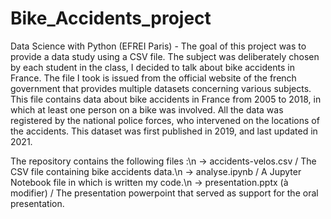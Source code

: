 # Bike_Accidents_project
Data Science with Python (EFREI Paris) - The goal of this project was to provide a data study using a CSV file. 
The subject was deliberately chosen by each student in the class, I decided to talk about bike accidents in France. The file I took is issued from the official website of the french government that provides multiple datasets concerning various subjects. This file contains data about bike accidents in France from 2005 to 2018, in which at least one person on a bike was involved. 
All the data was registered by the national police forces, who intervened on the locations of the accidents. This dataset was first published in 2019, and last updated in 2021.

The repository contains the following files :\n
  -> accidents-velos.csv / The CSV file containing bike accidents data.\n
  -> analyse.ipynb / A Jupyter Notebook file in which is written my code.\n
  -> presentation.pptx (à modifier) / The presentation powerpoint that served as support for the oral presentation.
